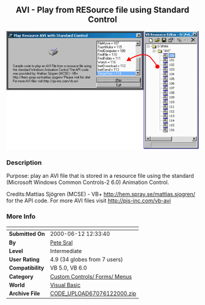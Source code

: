 ﻿<div align="center">

## AVI \- Play from RESource file using Standard Control

<img src="PIC20006121357294775.gif">
</div>

### Description

Purpose: play an AVI file that is stored in a resource file using the standard (Microsoft Windows Common Controls-2 6.0) Animation Control.

Credits:Mattias Sjögren (MCSE) - VB+ http://hem.spray.se/mattias.sjogren/ for the API code. For more AVI files visit http://pjs-inc.com/vb-avi
 
### More Info
 


<span>             |<span>
---                |---
**Submitted On**   |2000-06-12 12:33:40
**By**             |[Pete Sral](https://github.com/Planet-Source-Code/PSCIndex/blob/master/ByAuthor/pete-sral.md)
**Level**          |Intermediate
**User Rating**    |4.9 (34 globes from 7 users)
**Compatibility**  |VB 5\.0, VB 6\.0
**Category**       |[Custom Controls/ Forms/  Menus](https://github.com/Planet-Source-Code/PSCIndex/blob/master/ByCategory/custom-controls-forms-menus__1-4.md)
**World**          |[Visual Basic](https://github.com/Planet-Source-Code/PSCIndex/blob/master/ByWorld/visual-basic.md)
**Archive File**   |[CODE\_UPLOAD67076122000\.zip](https://github.com/Planet-Source-Code/pete-sral-avi-play-from-resource-file-using-standard-control__1-8865/archive/master.zip)








